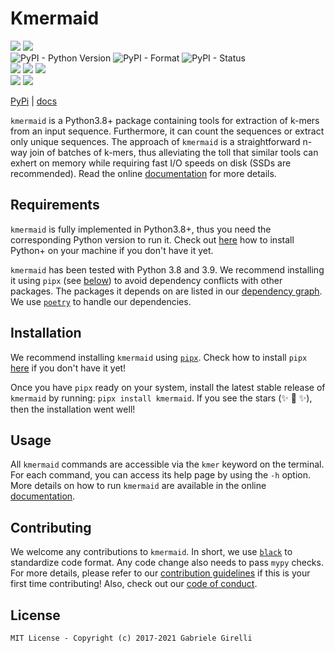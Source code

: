 # Kmermaid

![](https://img.shields.io/github/license/ggirelli/kmermaid.svg?style=flat) ![](https://github.com/ggirelli/kmermaid/workflows/Python%20package/badge.svg?branch=main&event=push)  
![PyPI - Python Version](https://img.shields.io/pypi/pyversions/kmermaid) ![PyPI - Format](https://img.shields.io/pypi/format/kmermaid) ![PyPI - Status](https://img.shields.io/pypi/status/kmermaid)  
![](https://img.shields.io/github/release/ggirelli/kmermaid.svg?style=flat) ![](https://img.shields.io/github/release-date/ggirelli/kmermaid.svg?style=flat) ![](https://img.shields.io/github/languages/code-size/ggirelli/kmermaid.svg?style=flat)  
![](https://img.shields.io/github/watchers/ggirelli/kmermaid.svg?label=Watch&style=social) ![](https://img.shields.io/github/stars/ggirelli/kmermaid.svg?style=social)

[PyPi](https://pypi.org/project/kmermaid/) | [docs](https://ggirelli.github.io/kmermaid/)

`kmermaid` is a Python3.8+ package containing tools for extraction of k-mers from an input sequence. Furthermore, it can count the sequences or extract only unique sequences. The approach of `kmermaid` is a straightforward n-way join of batches of k-mers, thus alleviating the toll that similar tools can exhert on memory while requiring fast I/O speeds on disk (SSDs are recommended). Read the online [documentation](https://ggirelli.github.io/kmermaid/) for more details.

## Requirements

`kmermaid` is fully implemented in Python3.8+, thus you need the corresponding Python version to run it. Check out [here](https://realpython.com/installing-python/) how to install Python+ on your machine if you don't have it yet.

`kmermaid` has been tested with Python 3.8 and 3.9. We recommend installing it using `pipx` (see [below](https://github.com/ggirelli/kmermaid#installation)) to avoid dependency conflicts with other packages. The packages it depends on are listed in our [dependency graph](https://github.com/ggirelli/kmermaid/network/dependencies). We use [`poetry`](https://github.com/python-poetry/poetry) to handle our dependencies.

## Installation

We recommend installing `kmermaid` using [`pipx`](https://github.com/pipxproject/pipx). Check how to install `pipx` [here](https://github.com/pipxproject/pipx#install-pipx) if you don't have it yet!

Once you have `pipx` ready on your system, install the latest stable release of `kmermaid` by running: `pipx install kmermaid`. If you see the stars (✨ 🌟 ✨), then the installation went well!

## Usage

All `kmermaid` commands are accessible via the `kmer` keyword on the terminal. For each command, you can access its help page by using the `-h` option. More details on how to run `kmermaid` are available in the online [documentation](https://ggirelli.github.io/kmermaid).

## Contributing

We welcome any contributions to `kmermaid`. In short, we use [`black`](https://github.com/psf/black) to standardize code format. Any code change also needs to pass `mypy` checks. For more details, please refer to our [contribution guidelines](https://github.com/ggirelli/kmermaid/blob/main/CONTRIBUTING.md) if this is your first time contributing! Also, check out our [code of conduct](https://github.com/ggirelli/kmermaid/blob/main/CODE_OF_CONDUCT.md).

## License

`MIT License - Copyright (c) 2017-2021 Gabriele Girelli`
